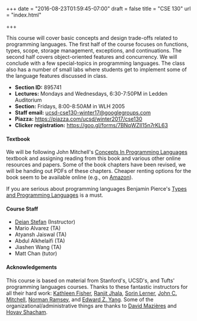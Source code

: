 +++
date = "2016-08-23T01:59:45-07:00"
draft = false
title = "CSE 130"
url = "index.html"

+++

This course will cover basic concepts and design trade-offs related to
programming languages. The first half of the course focuses on functions,
types, scope, storage management, exceptions, and continuations. The second
half covers object-oriented features and concurrency. We will conclude with a
few special-topics in programming languages. The class also has a number of
small labs where students get to implement some of the language features
discussed in class.

* **Section ID:** 895741
* **Lectures:** Mondays and Wednesdays, 6:30-7:50PM in Ledden Auditorium
* **Section:** Fridays, 8:00-8:50AM in WLH 2005
* **Staff email:** <ucsd-cse130-winter17@googlegroups.com>
* **Piazza:** <https://piazza.com/ucsd/winter2017/cse130>
* **Clicker registration:** <https://goo.gl/forms/7BNqWZIl15n7rKL63>

#### Textbook

We will be following John Mitchell's <a
href="https://books.google.com/books?id=AUUgAwAAQBAJ">Concepts In Programming
Languages</a> textbook and assigning reading from this book and various other
online resources and papers. Some of the book chapters have been revised, we
will be handing out PDFs of these chapters. Cheaper renting options for the book
seem to be available online (e.g., on <a
href="https://www.amazon.com/Concepts-Programming-Languages-John-Mitchell-ebook/dp/B00AHTN2TA/ref=mt_kindle?_encoding=UTF8&me=">Amazon</a>).

If you are serious about programming languages Benjamin Pierce's <a
href="https://www.cis.upenn.edu/~bcpierce/tapl/">Types and Programming
Languages</a> is a must.

#### Course Staff

- [Deian Stefan](https://cseweb.ucsd.edu/~dstefan/) (Instructor)
- Mario Alvarez (TA)
- Atyansh Jaiswal (TA)
- Abdul Alkhelaifi (TA)
- Jiashen Wang (TA)
- Matt Chan (tutor)

#### Acknowledgements

This course is based on material from Stanford's, UCSD's, and Tufts'
programming languages courses.
Thanks to these fantastic instructors for all their hard work:
<a href="http://www.cs.tufts.edu/~kfisher/">Kathleen Fisher</a>,
<a href="http://ranjitjhala.github.io/">Ranjit Jhala</a>,
<a href="http://cseweb.ucsd.edu/~lerner/">Sorin Lerner</a>,
<a href="http://theory.stanford.edu/people/jcm/">John C. Mitchell</a>,
<a href="http://www.cs.tufts.edu/~nr/">Norman Ramsey</a>, and
<a href="http://ezyang.com/">Edward Z. Yang</a>. Some of the
organizational/administrative things are thanks to <a
href="http://www.scs.stanford.edu/~dm/">David Mazières</a> and <a
href="http://cseweb.ucsd.edu/~hovav/">Hovav Shacham</a>.


